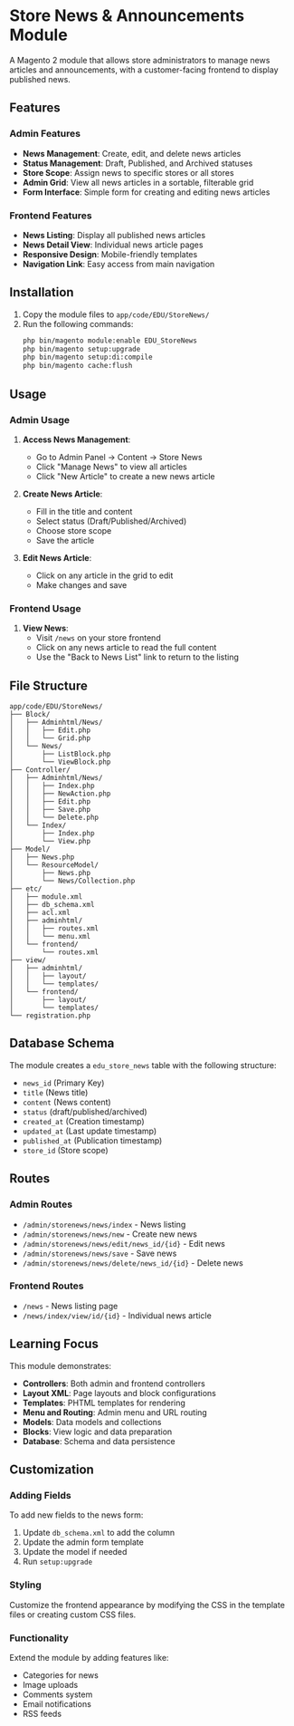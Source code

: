 # Store News & Announcements Module

A Magento 2 module that allows store administrators to manage news articles and announcements, with a customer-facing frontend to display published news.

## Features

### Admin Features
- **News Management**: Create, edit, and delete news articles
- **Status Management**: Draft, Published, and Archived statuses
- **Store Scope**: Assign news to specific stores or all stores
- **Admin Grid**: View all news articles in a sortable, filterable grid
- **Form Interface**: Simple form for creating and editing news articles

### Frontend Features
- **News Listing**: Display all published news articles
- **News Detail View**: Individual news article pages
- **Responsive Design**: Mobile-friendly templates
- **Navigation Link**: Easy access from main navigation

## Installation

1. Copy the module files to `app/code/EDU/StoreNews/`
2. Run the following commands:
   ```bash
   php bin/magento module:enable EDU_StoreNews
   php bin/magento setup:upgrade
   php bin/magento setup:di:compile
   php bin/magento cache:flush
   ```

## Usage

### Admin Usage

1. **Access News Management**:
   - Go to Admin Panel → Content → Store News
   - Click "Manage News" to view all articles
   - Click "New Article" to create a new news article

2. **Create News Article**:
   - Fill in the title and content
   - Select status (Draft/Published/Archived)
   - Choose store scope
   - Save the article

3. **Edit News Article**:
   - Click on any article in the grid to edit
   - Make changes and save

### Frontend Usage

1. **View News**:
   - Visit `/news` on your store frontend
   - Click on any news article to read the full content
   - Use the "Back to News List" link to return to the listing

## File Structure

```
app/code/EDU/StoreNews/
├── Block/
│   ├── Adminhtml/News/
│   │   ├── Edit.php
│   │   └── Grid.php
│   └── News/
│       ├── ListBlock.php
│       └── ViewBlock.php
├── Controller/
│   ├── Adminhtml/News/
│   │   ├── Index.php
│   │   ├── NewAction.php
│   │   ├── Edit.php
│   │   ├── Save.php
│   │   └── Delete.php
│   └── Index/
│       ├── Index.php
│       └── View.php
├── Model/
│   ├── News.php
│   └── ResourceModel/
│       ├── News.php
│       └── News/Collection.php
├── etc/
│   ├── module.xml
│   ├── db_schema.xml
│   ├── acl.xml
│   ├── adminhtml/
│   │   ├── routes.xml
│   │   └── menu.xml
│   └── frontend/
│       └── routes.xml
├── view/
│   ├── adminhtml/
│   │   ├── layout/
│   │   └── templates/
│   └── frontend/
│       ├── layout/
│       └── templates/
└── registration.php
```

## Database Schema

The module creates a `edu_store_news` table with the following structure:
- `news_id` (Primary Key)
- `title` (News title)
- `content` (News content)
- `status` (draft/published/archived)
- `created_at` (Creation timestamp)
- `updated_at` (Last update timestamp)
- `published_at` (Publication timestamp)
- `store_id` (Store scope)

## Routes

### Admin Routes
- `/admin/storenews/news/index` - News listing
- `/admin/storenews/news/new` - Create new news
- `/admin/storenews/news/edit/news_id/{id}` - Edit news
- `/admin/storenews/news/save` - Save news
- `/admin/storenews/news/delete/news_id/{id}` - Delete news

### Frontend Routes
- `/news` - News listing page
- `/news/index/view/id/{id}` - Individual news article

## Learning Focus

This module demonstrates:
- **Controllers**: Both admin and frontend controllers
- **Layout XML**: Page layouts and block configurations
- **Templates**: PHTML templates for rendering
- **Menu and Routing**: Admin menu and URL routing
- **Models**: Data models and collections
- **Blocks**: View logic and data preparation
- **Database**: Schema and data persistence

## Customization

### Adding Fields
To add new fields to the news form:
1. Update `db_schema.xml` to add the column
2. Update the admin form template
3. Update the model if needed
4. Run `setup:upgrade`

### Styling
Customize the frontend appearance by modifying the CSS in the template files or creating custom CSS files.

### Functionality
Extend the module by adding features like:
- Categories for news
- Image uploads
- Comments system
- Email notifications
- RSS feeds
